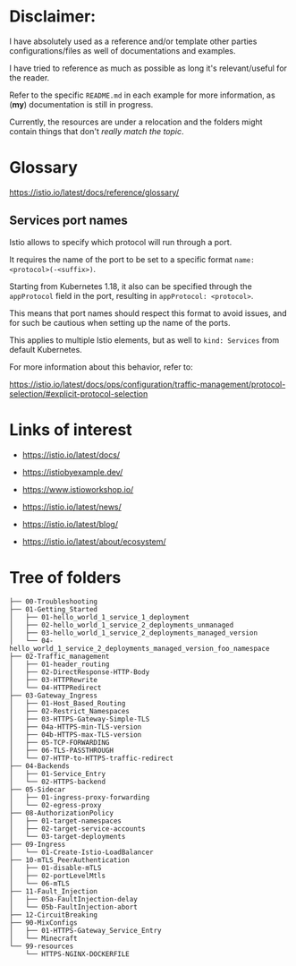 # Disclaimer:

I have absolutely used as a reference and/or template other parties configurations/files as well of documentations and examples.

I have tried to reference as much as possible as long it's relevant/useful for the reader.

Refer to the specific `README.md` in each example for more information, as (**my**) documentation is still in progress.

Currently, the resources are under a relocation and the folders might contain things that don't _really match the topic_.  


# Glossary

https://istio.io/latest/docs/reference/glossary/




## Services port names

Istio allows to specify which protocol will run through a port.

It requires the name of the port to be set to a specific format `name: <protocol>(-<suffix>)`.

Starting from Kubernetes 1.18, it also can be specified through the `appProtocol` field in the port, resulting in `appProtocol: <protocol>`.

This means that port names should respect this format to avoid issues, and for such be cautious when setting up  the name of the ports. 

This applies to multiple Istio elements, but as well to `kind: Services` from default Kubernetes.

For more information about this behavior, refer to:

https://istio.io/latest/docs/ops/configuration/traffic-management/protocol-selection/#explicit-protocol-selection



# Links of interest

- https://istio.io/latest/docs/

- https://istiobyexample.dev/

- https://www.istioworkshop.io/

- https://istio.io/latest/news/

- https://istio.io/latest/blog/

- https://istio.io/latest/about/ecosystem/

# Tree of folders

```text
├── 00-Troubleshooting
├── 01-Getting_Started
│   ├── 01-hello_world_1_service_1_deployment
│   ├── 02-hello_world_1_service_2_deployments_unmanaged
│   ├── 03-hello_world_1_service_2_deployments_managed_version
│   └── 04-hello_world_1_service_2_deployments_managed_version_foo_namespace
├── 02-Traffic_management
│   ├── 01-header_routing
│   ├── 02-DirectResponse-HTTP-Body
│   ├── 03-HTTPRewrite
│   └── 04-HTTPRedirect
├── 03-Gateway_Ingress
│   ├── 01-Host_Based_Routing
│   ├── 02-Restrict_Namespaces
│   ├── 03-HTTPS-Gateway-Simple-TLS
│   ├── 04a-HTTPS-min-TLS-version
│   ├── 04b-HTTPS-max-TLS-version
│   ├── 05-TCP-FORWARDING
│   ├── 06-TLS-PASSTHROUGH
│   └── 07-HTTP-to-HTTPS-traffic-redirect
├── 04-Backends
│   ├── 01-Service_Entry
│   └── 02-HTTPS-backend
├── 05-Sidecar
│   ├── 01-ingress-proxy-forwarding
│   └── 02-egress-proxy
├── 08-AuthorizationPolicy
│   ├── 01-target-namespaces
│   ├── 02-target-service-accounts
│   └── 03-target-deployments
├── 09-Ingress
│   └── 01-Create-Istio-LoadBalancer
├── 10-mTLS_PeerAuthentication
│   ├── 01-disable-mTLS
│   ├── 02-portLevelMtls
│   └── 06-mTLS
├── 11-Fault_Injection
│   ├── 05a-FaultInjection-delay
│   └── 05b-FaultInjection-abort
├── 12-CircuitBreaking
├── 90-MixConfigs
│   ├── 01-HTTPS-Gateway_Service_Entry
│   └── Minecraft
└── 99-resources
    └── HTTPS-NGINX-DOCKERFILE
```